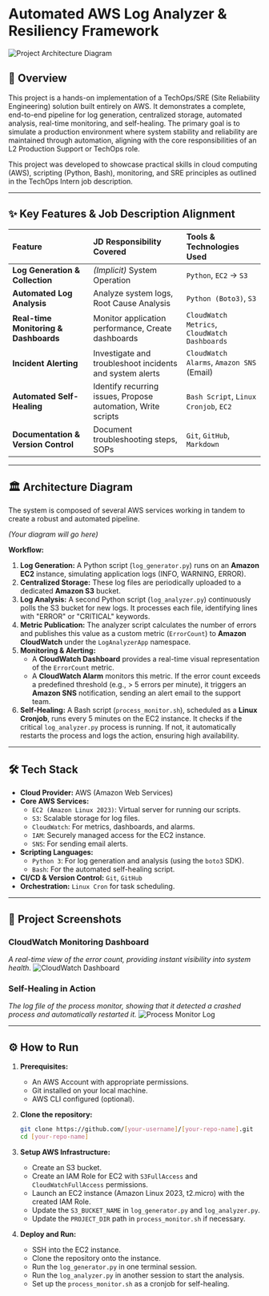# Automated AWS Log Analyzer & Resiliency Framework

![Project Architecture Diagram]([https://github.com/karindragimhan49/Aws-Log-Analyzer-SRE-Project/blob/5c05e94341e3156fee84e7e4f428b9f002d5cfa0/snap/digram.png])

## 🚀 Overview

This project is a hands-on implementation of a TechOps/SRE (Site Reliability Engineering) solution built entirely on AWS. It demonstrates a complete, end-to-end pipeline for log generation, centralized storage, automated analysis, real-time monitoring, and self-healing. The primary goal is to simulate a production environment where system stability and reliability are maintained through automation, aligning with the core responsibilities of an L2 Production Support or TechOps role.

This project was developed to showcase practical skills in cloud computing (AWS), scripting (Python, Bash), monitoring, and SRE principles as outlined in the TechOps Intern job description.

---

## ✨ Key Features & Job Description Alignment

| Feature | JD Responsibility Covered | Tools & Technologies Used |
| :--- | :--- | :--- |
| **Log Generation & Collection** | _(Implicit)_ System Operation | `Python`, `EC2` -> `S3` |
| **Automated Log Analysis** | Analyze system logs, Root Cause Analysis | `Python (Boto3)`, `S3` |
| **Real-time Monitoring & Dashboards**| Monitor application performance, Create dashboards | `CloudWatch Metrics`, `CloudWatch Dashboards` |
| **Incident Alerting** | Investigate and troubleshoot incidents and system alerts | `CloudWatch Alarms`, `Amazon SNS` (Email) |
| **Automated Self-Healing** | Identify recurring issues, Propose automation, Write scripts | `Bash Script`, `Linux Cronjob`, `EC2` |
| **Documentation & Version Control** | Document troubleshooting steps, SOPs | `Git`, `GitHub`, `Markdown` |

---

## 🏛️ Architecture Diagram

The system is composed of several AWS services working in tandem to create a robust and automated pipeline.

*(Your diagram will go here)*

**Workflow:**
1.  **Log Generation:** A Python script (`log_generator.py`) runs on an **Amazon EC2** instance, simulating application logs (INFO, WARNING, ERROR).
2.  **Centralized Storage:** These log files are periodically uploaded to a dedicated **Amazon S3** bucket.
3.  **Log Analysis:** A second Python script (`log_analyzer.py`) continuously polls the S3 bucket for new logs. It processes each file, identifying lines with "ERROR" or "CRITICAL" keywords.
4.  **Metric Publication:** The analyzer script calculates the number of errors and publishes this value as a custom metric (`ErrorCount`) to **Amazon CloudWatch** under the `LogAnalyzerApp` namespace.
5.  **Monitoring & Alerting:**
    *   A **CloudWatch Dashboard** provides a real-time visual representation of the `ErrorCount` metric.
    *   A **CloudWatch Alarm** monitors this metric. If the error count exceeds a predefined threshold (e.g., > 5 errors per minute), it triggers an **Amazon SNS** notification, sending an alert email to the support team.
6.  **Self-Healing:** A Bash script (`process_monitor.sh`), scheduled as a **Linux Cronjob**, runs every 5 minutes on the EC2 instance. It checks if the critical `log_analyzer.py` process is running. If not, it automatically restarts the process and logs the action, ensuring high availability.

---

## 🛠️ Tech Stack

*   **Cloud Provider:** AWS (Amazon Web Services)
*   **Core AWS Services:**
    *   `EC2 (Amazon Linux 2023)`: Virtual server for running our scripts.
    *   `S3`: Scalable storage for log files.
    *   `CloudWatch`: For metrics, dashboards, and alarms.
    *   `IAM`: Securely managed access for the EC2 instance.
    *   `SNS`: For sending email alerts.
*   **Scripting Languages:**
    *   `Python 3`: For log generation and analysis (using the `boto3` SDK).
    *   `Bash`: For the automated self-healing script.
*   **CI/CD & Version Control:** `Git`, `GitHub`
*   **Orchestration:** `Linux Cron` for task scheduling.

---

## 📸 Project Screenshots

### CloudWatch Monitoring Dashboard
*A real-time view of the error count, providing instant visibility into system health.*
![CloudWatch Dashboard]([Link_to_your_dashboard_screenshot])

### Self-Healing in Action
*The log file of the process monitor, showing that it detected a crashed process and automatically restarted it.*
![Process Monitor Log]([Link_to_your_bash_log_screenshot])

---

## ⚙️ How to Run

1.  **Prerequisites:**
    *   An AWS Account with appropriate permissions.
    *   Git installed on your local machine.
    *   AWS CLI configured (optional).

2.  **Clone the repository:**
    ```bash
    git clone https://github.com/[your-username]/[your-repo-name].git
    cd [your-repo-name]
    ```

3.  **Setup AWS Infrastructure:**
    *   Create an S3 bucket.
    *   Create an IAM Role for EC2 with `S3FullAccess` and `CloudWatchFullAccess` permissions.
    *   Launch an EC2 instance (Amazon Linux 2023, t2.micro) with the created IAM Role.
    *   Update the `S3_BUCKET_NAME` in `log_generator.py` and `log_analyzer.py`.
    *   Update the `PROJECT_DIR` path in `process_monitor.sh` if necessary.

4.  **Deploy and Run:**
    *   SSH into the EC2 instance.
    *   Clone the repository onto the instance.
    *   Run the `log_generator.py` in one terminal session.
    *   Run the `log_analyzer.py` in another session to start the analysis.
    *   Set up the `process_monitor.sh` as a cronjob for self-healing.
